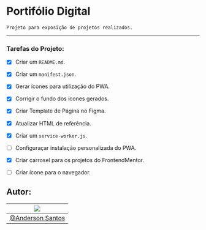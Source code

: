 # Portifólio Digital
    Projeto para exposição de projetos realizados.

---

### Tarefas do Projeto:
- [x] Criar um `README.md`. 
- [x] Criar um `manifest.json`.
- [x] Gerar ícones para utilização do PWA.
- [x] Corrigir o fundo dos ícones gerados.
- [x] Criar Template de Página no Figma.
- [x] Atualizar HTML de referência.
- [x] Criar um `service-worker.js`.
- [ ] Configuraçar instalação personalizada do PWA.
- [x] Criar carrosel para os projetos do FrontendMentor.
- [ ] Criar ícone para o navegador.


## Autor:
|[![](https://avatars.githubusercontent.com/u/50058700?size=130)](https://github.com/Ander-Tk)|
|----|
|[@Anderson Santos](https://github.com/Ander-Tk)|